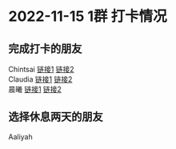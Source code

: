 # 2022-11-15 1群 打卡情况
## 完成打卡的朋友
Chintsai [链接1](http://mmbiz.qpic.cn/mmbiz_jpg/fKBOEML39zrRolE6u3zKV5aCGTibSiayxib5lm3pZls57sf6yZtlJFxylAn3iaQicibFf5J7iaEF98bHibKdR5QX476TRQ/0) [链接2](http://mmbiz.qpic.cn/mmbiz_jpg/fKBOEML39zrRolE6u3zKV5aCGTibSiayxibrNy3yKibbmMsqLroFhfFymgMtZ8XjWTiaxrENR2nQXD4T7iaBmJXVCJjg/0) <br>Claudia [链接1](http://mmbiz.qpic.cn/mmbiz_jpg/EqM704vBbWALcWibMvxgOuicGJTswnOTmppRzEy8HIdKA1rE1x5ic4jD2B7NnVCtsUldW4rcvRqEBsZ9ljE4PZllA/0) [链接2](http://mmbiz.qpic.cn/mmbiz_jpg/EqM704vBbWALcWibMvxgOuicGJTswnOTmpaZ5sBPhcYw57pJXfkplIdZywwm5WEVW2GeLKurRxb8P9fMf65HEyiaw/0) <br>晨曦 [链接1](http://mmbiz.qpic.cn/mmbiz_jpg/4rYayDxu0jVpCqBx05M0BAxh2j79hluHLuXU7byUwrfN8wvO8J9BZF8npE7QeQTicOFqjZ24bBHtzMCYR4v9LRA/0) [链接2](http://mmbiz.qpic.cn/mmbiz_jpg/4rYayDxu0jVpCqBx05M0BAxh2j79hluHkyydJe5mhZvPIcTnjW7GibYGokeOIuaZ6FejjFSS5I1vV8PZdGicOqBA/0) <br>
## 选择休息两天的朋友
Aaliyah


